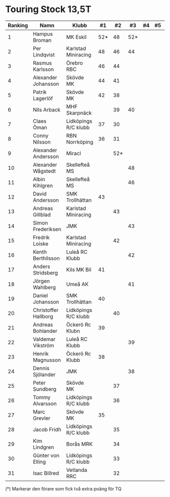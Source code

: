 # Touring Stock 13,5T

| Ranking | Namn                 | Klubb                |  #1 |  #2 |  #3 |  #4 |  #5 | Final | Tot |
| ------- | -------------------- | -------------------- | --- | --- | --- | --- | --- | ----- | --- |
| 1       | Hampus Broman        | MK Eskil             | 52* | 48  | 52* |     |     |       | 152 |
| 2       | Per Lindqvist        | Karlstad Miniracing  | 48  | 46  | 44  |     |     |       | 138 |
| 3       | Rasmus Karlsson      | Örebro RBC           | 46  | 44  |     |     |     |       | 90  |
| 4       | Alexander Johansson  | Skövde MK            | 44  | 41  |     |     |     |       | 85  |
| 5       | Patrik Lagerlöf      | Skövde MK            | 42  | 38  |     |     |     |       | 80  |
| 6       | Nils Arback          | MHF Skarpnäck        |     | 39  | 40  |     |     |       | 79  |
| 7       | Claes Öman           | Lidköpings R/C klubb | 37  | 30  |     |     |     |       | 67  |
| 8       | Conny Nilsson        | RBN Norrköping       | 36  | 31  |     |     |     |       | 67  |
| 9       | Alexander Andersson  | Miracl               |     | 52* |     |     |     |       | 52  |
| 10      | Alexander Wågstedt   | Skellefteå MS        |     |     | 48  |     |     |       | 48  |
| 11      | Albin Kihlgren       | Skellefteå MS        |     |     | 46  |     |     |       | 46  |
| 12      | David Andersson      | SMK Trollhättan      | 43  |     |     |     |     |       | 43  |
| 13      | Andreas Gillblad     | Karlstad Miniracing  |     | 43  |     |     |     |       | 43  |
| 14      | Simon Frederiksen    | JMK                  |     |     | 43  |     |     |       | 43  |
| 15      | Fredrik Loiske       | Karlstad Miniracing  |     | 42  |     |     |     |       | 42  |
| 16      | Kenth Berthilsson    | Luleå RC Klubb       |     |     | 42  |     |     |       | 42  |
| 17      | Anders Stridsberg    | Kils MK Bil          | 41  |     |     |     |     |       | 41  |
| 18      | Jörgen Wahlberg      | Umeå AK              |     |     | 41  |     |     |       | 41  |
| 19      | Daniel Johansson     | SMK Trollhättan      | 40  |     |     |     |     |       | 40  |
| 20      | Christoffer Hallborg | Lidköpings R/C klubb |     | 40  |     |     |     |       | 40  |
| 21      | Andreas Bohlander    | Öckerö Rc Klubn      | 39  |     |     |     |     |       | 39  |
| 22      | Valdemar Vikström    | Luleå RC Klubb       |     |     | 39  |     |     |       | 39  |
| 23      | Henrik Magnusson     | Öckerö Rc Klubb      | 38  |     |     |     |     |       | 38  |
| 24      | Dennis Sjölander     | JMK                  |     |     | 38  |     |     |       | 38  |
| 25      | Peter Sundberg       | Skövde MK            |     | 37  |     |     |     |       | 37  |
| 26      | Tommy Alvarsson      | Lidköpings R/C klubb |     | 36  |     |     |     |       | 36  |
| 27      | Marc Grevler         | Skövde MK            | 35  |     |     |     |     |       | 35  |
| 28      | Jacob Fridh          | Lidköpings R/C klubb |     | 35  |     |     |     |       | 35  |
| 29      | Kim Lindgren         | Borås MRK            |     | 34  |     |     |     |       | 34  |
| 30      | Günter von Elling    | Lidköpings R/C klubb |     | 33  |     |     |     |       | 33  |
| 31      | Isac Billred         | Vetlanda RRC         |     | 32  |     |     |     |       | 32  |

(*) Markerar den förare som fick två extra poäng för TQ
